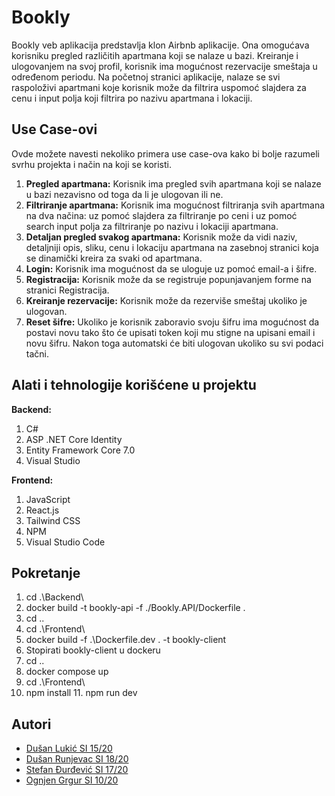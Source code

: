 # Bookly

Bookly veb aplikacija predstavlja klon Airbnb aplikacije. Ona omogućava korisniku pregled različitih apartmana koji se nalaze u bazi. Kreiranje i ulogovanjem na svoj profil, korisnik ima mogućnost rezervacije smeštaja u određenom periodu. Na početnoj stranici aplikacije, nalaze se svi raspoloživi apartmani koje korisnik može da filtrira uspomoć slajdera za cenu i input polja koji filtrira po nazivu apartmana i lokaciji.

## Use Case-ovi

Ovde možete navesti nekoliko primera use case-ova kako bi bolje razumeli svrhu projekta i način na koji se koristi.

1. **Pregled apartmana:** Korisnik ima pregled svih apartmana koji se nalaze u bazi nezavisno od toga da li je ulogovan ili ne.
2. **Filtriranje apartmana:** Korisnik ima mogućnost filtriranja svih apartmana na dva načina: uz pomoć slajdera za filtriranje po ceni i uz pomoć search input polja za filtriranje po nazivu i lokaciji apartmana.
3. **Detaljan pregled svakog apartmana:** Korisnik može da vidi naziv, detaljniji opis, sliku, cenu i lokaciju apartmana na zasebnoj stranici koja se dinamički kreira za svaki od apartmana.
4. **Login:** Korisnik ima mogućnost da se uloguje uz pomoć email-a i šifre.
5. **Registracija:** Korisnik može da se registruje popunjavanjem forme na stranici Registracija.
5. **Kreiranje rezervacije:** Korisnik može da rezerviše smeštaj ukoliko je ulogovan.
6. **Reset šifre:** Ukoliko je korisnik zaboravio svoju šifru ima mogućnost da postavi novu tako što će upisati token koji mu stigne na upisani email i novu šifru. Nakon toga automatski će biti ulogovan ukoliko su svi podaci tačni. 

## Alati i tehnologije korišćene u projektu

**Backend:**
1. C#
2. ASP .NET Core Identity
3. Entity Framework Core 7.0
4. Visual Studio

**Frontend:**
1. JavaScript
2. React.js
3. Tailwind CSS
4. NPM
5. Visual Studio Code

## Pokretanje

1. cd .\Backend\
2. docker build -t bookly-api -f ./Bookly.API/Dockerfile .
3. cd ..
4. cd .\Frontend\
5. docker build -f .\Dockerfile.dev . -t bookly-client
6. Stopirati bookly-client u dockeru
7. cd ..
8. docker compose up
9. cd .\Frontend\
10. npm install
11. npm run dev

## Autori

- [Dušan Lukić SI 15/20](https://github.com/dusanlukic404)
- [Dušan Runjevac SI 18/20](https://github.com/runjevac)
- [Stefan Đurđević SI 17/20](https://github.com/djurdjevics)
- [Ognjen Grgur SI 10/20](https://github.com/grga023)
